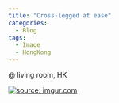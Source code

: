 ```yaml
---
title: "Cross-legged at ease"
categories:
  - Blog
tags:
  - Image
  - HongKong
---
```


@ living room, HK

<a href="https://imgur.com/lF687rU"><img src="https://i.imgur.com/lF687rU.jpg" title="source: imgur.com" /></a>

<script src="https://utteranc.es/client.js"
        repo="serendipityinlife/serendipityinlife.github.io"
        issue-term="pathname"
        theme="github-light"
        crossorigin="anonymous"
        async>
</script>
